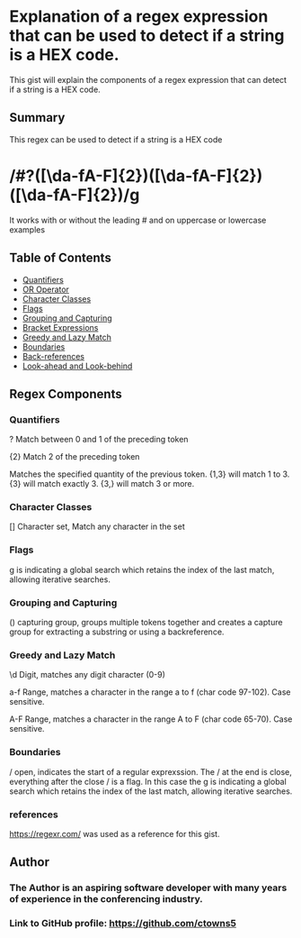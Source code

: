 # Explanation of a regex expression that can be used to detect if a string is a HEX code.

This gist will explain the components of a regex expression that can detect if a string is a HEX code.

## Summary

This regex can be used to detect if a string is a HEX code

# /#?([\da-fA-F]{2})([\da-fA-F]{2})([\da-fA-F]{2})/g

It works with or without the leading # and on uppercase or lowercase examples

## Table of Contents


- [Quantifiers](#quantifiers)
- [OR Operator](#or-operator)
- [Character Classes](#character-classes)
- [Flags](#flags)
- [Grouping and Capturing](#grouping-and-capturing)
- [Bracket Expressions](#bracket-expressions)
- [Greedy and Lazy Match](#greedy-and-lazy-match)
- [Boundaries](#boundaries)
- [Back-references](#back-references)
- [Look-ahead and Look-behind](#look-ahead-and-look-behind)

## Regex Components

### Quantifiers
? Match between 0 and 1 of the preceding token

{2} Match 2 of the preceding token

Matches the specified quantity of the previous token. {1,3} will match 1 to 3. {3} will match exactly 3. {3,} will match 3 or more.

### Character Classes

[] Character set, Match any character in the set

### Flags

g is indicating a global search which retains the index of the last match, allowing iterative searches.

### Grouping and Capturing
() capturing group, groups multiple tokens together and creates a capture group for extracting a substring or using a backreference.

### Greedy and Lazy Match

\d Digit, matches any digit character (0-9)

a-f Range, matches a character in the range a to f (char code 97-102). Case sensitive.

A-F Range, matches a character in the range A to F (char code 65-70). Case sensitive.

### Boundaries

/ open, indicates the start of a regular exprexssion. The / at the end is close, everything after the close / is a flag. In this case the g is indicating a global search which retains the index of the last match, allowing iterative searches.

### references 
https://regexr.com/ was used as a reference for this gist.
## Author
### The Author is an aspiring software developer with many years of experience in the conferencing industry.
### Link to GitHub profile: https://github.com/ctowns5

